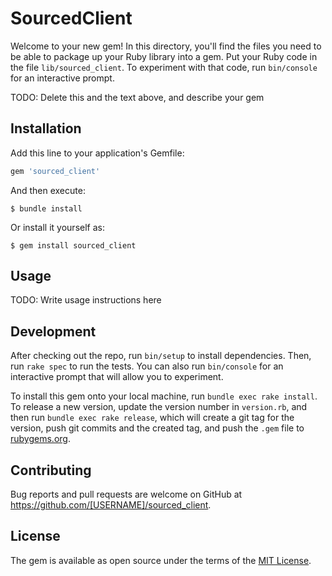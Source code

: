 # SourcedClient

Welcome to your new gem! In this directory, you'll find the files you need to be able to package up your Ruby library into a gem. Put your Ruby code in the file `lib/sourced_client`. To experiment with that code, run `bin/console` for an interactive prompt.

TODO: Delete this and the text above, and describe your gem

## Installation

Add this line to your application's Gemfile:

```ruby
gem 'sourced_client'
```

And then execute:

    $ bundle install

Or install it yourself as:

    $ gem install sourced_client

## Usage

TODO: Write usage instructions here

## Development

After checking out the repo, run `bin/setup` to install dependencies. Then, run `rake spec` to run the tests. You can also run `bin/console` for an interactive prompt that will allow you to experiment.

To install this gem onto your local machine, run `bundle exec rake install`. To release a new version, update the version number in `version.rb`, and then run `bundle exec rake release`, which will create a git tag for the version, push git commits and the created tag, and push the `.gem` file to [rubygems.org](https://rubygems.org).

## Contributing

Bug reports and pull requests are welcome on GitHub at https://github.com/[USERNAME]/sourced_client.

## License

The gem is available as open source under the terms of the [MIT License](https://opensource.org/licenses/MIT).
